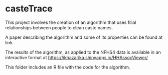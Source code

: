 # casteTrace

This project involves the creation of an algorithm that uses filial relationships between people to clean caste names. 

A paper describing the algorithm and some of its properties can be found at link. 

The results of the algorithm, as applied to the NFHS4 data is available in an interactive format at https://ikhazarika.shinyapps.io/HHAssocViewer/ 

This folder includes an R file with the code for the algorithm.
